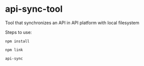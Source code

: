 # api-sync-tool
Tool that synchronizes an API in API platform with local filesystem

Steps to use:
```
npm install

npm link

api-sync
```
